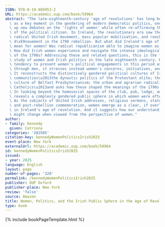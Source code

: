 ```yaml
---
ISBN: 978-0-19-889953-2
URL: https://academic.oup.com/book/59964
abstract: "The late-eighteenth-century 'age of revolutions' has long been identified\
  \ as a key moment in the gendering of modern democratic politics, one which opened\
  \ up new debates on the 'rights of women' while often re-affirming the masculinity\
  \ of the political citizen. In Ireland, the revolutionary era saw the rise of the\
  \ radical United Irish movement, mass popular mobilisation, and reached a violent\
  \ d\xE9nouement in the 1798 rebellion. But what did Ireland's age of revolution\
  \ mean for women? Was radical republicanism able to imagine women as political actors?\
  \ How did Irish women experience and navigate the intense ideological conflicts\
  \ of the 1790s? Addressing these and related questions, this is the first book-length\
  \ study of women and Irish politics in the late eighteenth century. Revising a stubborn\
  \ tendency to present women's political engagements in this period as largely mediated\
  \ through men, it stresses instead women's concerns, initiatives, and networks.\
  \ It reconstructs the distinctively gendered political cultures of Ireland's principal\
  \ communities\u2013the dynastic politics of the Protestant elite; the dynamic oppositional\
  \ culture of Belfast Presbyterianism; the urban and agrarian radicalism of unpropertied\
  \ Catholics\u2013and asks how these shaped the meanings of the 1790s for women.\
  \ In looking beyond the homosocial spaces of the club, pub, lodge, and corps, it\
  \ reveals a complexly gendered public sphere in which women were often active participants.\
  \ As the subjects of United Irish addresses, religious sermons, state surveillance,\
  \ and post-rebellion commemoration, women emerge as a clear, if overlooked, constituency\
  \ in Ireland's age of revolution. And it suggests how our understanding of revolution\
  \ might change when viewed from the perspective of women."
author:
- family: Kennedy
  given: Catriona
categories: '202505'
citation-key: kennedyWomenPoliticsIrish2025
event-place: New York
externalUrl: https://academic.oup.com/book/59964
id: kennedyWomenPoliticsIrish2025
issued:
- year: 2025
language: English
layout: page
number-of-pages: '320'
permalink: /kennedyWomenPoliticsIrish2025
publisher: OUP Oxford
publisher-place: New York
review: 'false'
source: Amazon
title: Women, Politics, and the Irish Public Sphere in the Age of Revolution
type: book
---
```

{% include bookPageTemplate.html %}